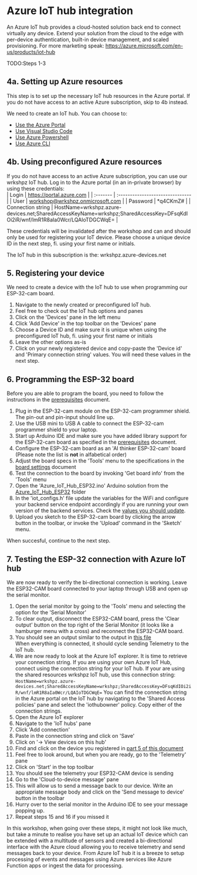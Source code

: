 # Azure IoT hub integration
An Azure IoT hub provides a cloud-hosted solution back end to connect virtually any device. Extend your solution from the cloud to the edge with per-device authentication, built-in device management, and scaled provisioning. For more marketing speak: https://azure.microsoft.com/en-us/products/iot-hub

TODO:Steps 1-3

## 4a. Setting up Azure resources
This step is to set up the necessary IoT hub resources in the Azure portal. If you do not have access to an active Azure subscription, skip to 4b instead.

We need to create an IoT hub. You can choose to:
- [Use the Azure Portal](https://learn.microsoft.com/en-us/azure/iot-hub/iot-hub-create-through-portal)
- [Use Visual Studio Code](https://learn.microsoft.com/en-us/azure/iot-hub/iot-hub-create-use-iot-toolkit)
- [Use Azure Powershell](https://learn.microsoft.com/en-us/azure/iot-hub/iot-hub-create-using-powershell)
- [Use Azure CLI](https://learn.microsoft.com/en-us/azure/iot-hub/iot-hub-create-using-cli)

## 4b. Using preconfigured Azure resources
If you do not have access to an active Azure subscription, you can use our wrkshpz IoT hub. Log in to the Azure portal (in an in-private browser) by using these credentials:  
| Login    | https://portal.azure.com         |
| :------- | :------------------------------- |
| User     | workshop@wrkshpz.onmicrosoft.com |
| Password | *q4CKmZ#                         |
| Connection string | HostName=wrkshpz.azure-devices.net;SharedAccessKeyName=wrkshpz;SharedAccessKey=DFsqKdIOi2iR/wnf/lmR1R8aIa0Wcr/LQAIoTDGCWqE= |

These credentials will be invalidated after the workshop and can and should only be used for registering your IoT device. Please choose a unique device ID in the next step, fi. using your first name or initials.

The IoT hub in this subscription is the: wrkshpz.azure-devices.net

## 5. Registering your device
We need to create a device with the IoT hub to use when programming our ESP-32-cam board.  

1. Navigate to the newly created or preconfigured IoT hub.
2. Feel free to check out the IoT hub options and panes
3. Click on the 'Devices' pane in the left menu
4. Click 'Add Device' in the top toolbar on the 'Devices' pane
5. Choose a Device ID and make sure it is unique when using the preconfigured IoT hub, fi. using your first name or initials
6. Leave the other options as-is
7. Click on your newly registered device and copy-paste the 'Device id' and 'Primary connection string' values. You will need these values in the next step.

## 6. Programming the ESP-32 board
Before you are able to program the board, you need to follow the instructions in the [prerequisites](/prerequisites.md) document.

1. Plug in the ESP-32-cam module on the ESP-32-cam programmer shield. The pin-out and pin-input should line up.  
1. Use the USB mini to USB A cable to connect the ESP-32-cam programmer shield to your laptop.
1. Start up Arduino IDE and make sure you have added library support for the ESP-32-cam board as specified in the [prerequisites](/prerequisites.md) document.
1. Configure the ESP-32-cam board as an 'AI thinker ESP-32-cam' board (Please note the list is **not** in alfabetical order)
1. Adjust the board specs in the 'Tools' menu to the specifications in the [board settings](/board-settings.md) document
1. Test the connection to the board by invoking 'Get board info' from the 'Tools' menu
1. Open the 'Azure_IoT_Hub_ESP32.ino' Arduino solution from the [Azure_IoT_Hub_ESP32](/Azure_IoT_Hub_ESP32) folder
1. In the 'iot_configs.h' file update the variables for the WiFi and configure your backend service endpoint accordingly if you are running your own version of the backend services. Check the [values you should update](/azure-iot-hub-values.md).
1. Upload you sketch to the ESP-32-cam board by clicking the arrow button in the toolbar, or invoke the 'Upload' command in the 'Sketch' menu.

When succesful, continue to the next step.

## 7. Testing the ESP-32 connection with Azure IoT hub
We are now ready to verify the bi-directional connection is working. Leave the ESP32-CAM board connected to your laptop through USB and open up the serial monitor.

1. Open the serial monitor by going to the 'Tools' menu and selecting the option for the 'Serial Monitor'
2. To clear output, disconnect the ESP32-CAM board, press the 'Clear output' button on the top right of the Serial Monitor (it looks like a hamburger menu with a cross) and reconnect the ESP32-CAM board.
3. You should see an output similar to the output in [this file](/valid-serial-monitor.md)  
When everything is connected, it should cycle sending Telemetry to the IoT hub.
4. We are now ready to look at the Azure IoT explorer. It is time to retrieve your connection string. If you are using your own Azure IoT Hub, connect using the connection string for your IoT hub. If your are using the shared resources wrkshpz IoT hub, use this connection string:
```HostName=wrkshpz.azure-devices.net;SharedAccessKeyName=wrkshpz;SharedAccessKey=DFsqKdIOi2iR/wnf/lmR1R8aIa0Wcr/LQAIoTDGCWqE=```
You can find the connection string in the Azure portal on the IoT hub by navigating to the 'Shared Access policies' pane and select the 'iothubowner' policy. Copy either of the connection strings.
5. Open the Azure IoT explorer
6. Navigate to the 'IoT hubs' pane 
7. Click 'Add connection'
8. Paste in the connection string and click on 'Save'
9. Click on '-> View devices on this hub'
10. Find and click on the device you registered in [part 5 of this document](#5-registering-your-device)
11. Feel free to look around, but when you are ready, go to the 'Telemetry' pane
12. Click on 'Start' in the top toolbar
13. You should see the telemetry your ESP32-CAM device is sending
14. Go to the 'Cloud-to-device message' pane
15. This will allow us to send a message back to our device. Write an appropriate message body and click on the 'Send message to device' button in the toolbar
16. Hurry over to the serial monitor in the Arduino IDE to see your message popping up.
17. Repeat steps 15 and 16 if you missed it

In this workshop, when going over these steps, it might not look like much, but take a minute to realise you have set up an actual IoT device which can be extended with a multitude of sensors and created a bi-directional interface with the Azure cloud allowing you to receive telemetry and send messages back to your device.
From Azure IoT hub it is a breeze to setup processing of events and messages using Azure services like Azure Function apps or ingest the data for processing.

